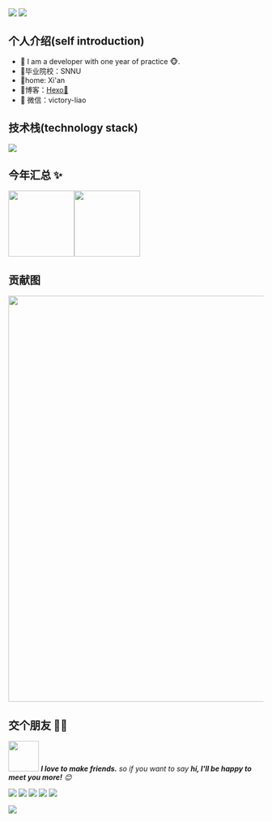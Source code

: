 <!--profile header-->
<img src="https://capsule-render.vercel.app/api?type=waving&color=timeGradient&height=300&&section=header&text=HI%20THERE&fontSize=90&fontAlign=50&fontAlignY=30&desc=I%20am%20victory-liao!&descAlign=50&descSize=30&descAlignY=60&animation=twinkling" />

<!--profile greetings-->
<img src="https://readme-typing-svg.demolab.com?font=Orbitron&size=25&pause=1000&center=false&vCenter=false&random=false&width=600&lines=Welcome+to+my+GitHub+profile+page!;I+am+super+obsessed+with+programming!" />

## 个人介绍(self introduction)

- 🌹 I am a developer with one year of practice 🐵.
- 🏫毕业院校：SNNU
- 🏬home: Xi'an
- 📝博客：[Hexo💬](https://victory-liao.github.io/)
- 💌 微信：victory-liao

<!--
## 我的技能(my skills)   
![](https://img.shields.io/badge/-Python-3e74a2?style=flat-square&logo=Python&logoColor=fff)
![](https://img.shields.io/badge/-Java-4C7491?style=flat-square&logo=java&logoColor=fff)
![](https://img.shields.io/badge/-Docker-2496ED?style=flat-square&logo=Docker&logoColor=fff)
![](https://img.shields.io/badge/-Linux-000000?style=flat-square&logo=Linux&logoColor=fff)
![](https://img.shields.io/badge/-MySQL-4479A1?style=flat-square&logo=MySQL&logoColor=fff)
![](https://img.shields.io/badge/-Redis-DC382D?style=flat-square&logo=Redis&logoColor=fff)
![](https://img.shields.io/badge/-Git-E84E31?style=flat-square&logo=Git&logoColor=fff)
-->

## 技术栈(technology stack)
<img align="center" src="https://skillicons.dev/icons?i=py,java,c,cpp,html,css,js,md&theme=light" />

## 今年汇总 ✨

<img align="" height="130px" src="https://github-readme-stats.vercel.app/api?username=victory-liao&hide_title=true&hide_border=true&show_icons=true&include_all_commits=true&line_height=21&bg_color=0,EC6C6C,FFD479,FFFC79,73FA79&theme=graywhite&locale=cn" /><img align="" height="130px" src="https://github-readme-stats.vercel.app/api/top-langs/?username=victory-liao&hide_title=true&hide_border=true&layout=compact&bg_color=0,73FA79,73FDFF,D783FF&theme=graywhite&locale=cn" />

## 贡献图
<img width="800" src="https://github-readme-activity-graph.vercel.app/graph?username=victory-liao&theme=github-compact&hide_border=true&area=true" />

## 交个朋友 👬🏻

<img src="https://media.giphy.com/media/LnQjpWaON8nhr21vNW/giphy.gif" width="60"> <em><b>I love to make friends.</b> so if you want to say <b>hi, I'll be happy to meet you more!</b> 😊</em>

<!--shields-->
<a href="https://github.com/victory-liao"><img src="https://img.shields.io/badge/GitHub-victoryliao-blue?logo=github" /></a>
<a href="https://space.bilibili.com/415312635"><img src="https://img.shields.io/badge/哔哩哔哩-victoryliao-pink?logo=bilibili" /></a>
<img src="https://img.shields.io/badge/QQ-1835604278-green?logo=tencentqq" />
<img src="https://img.shields.io/badge/WeChat-1835604278-purple?logo=tencentwechat" />
<img src="https://komarev.com/ghpvc/?username=victory-liao&abbreviated=true&color=yellow" />

<!--profile footer-->
<img src="https://capsule-render.vercel.app/api?type=waving&color=timeGradient&height=300&&section=footer&text=THE%20END&fontSize=90&fontAlign=50&fontAlignY=70&desc=Hope%20your%20program%20is%20bug-free!&descAlign=50&descSize=30&descAlignY=40&animation=twinkling" />
